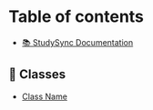 # Table of contents

* [📚 StudySync Documentation](README.md)

## 🏫 Classes

* [Class Name](classes/class-name.md)
